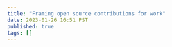 ```yaml
---
title: "Framing open source contributions for work"
date: 2023-01-26 16:51 PST
published: true
tags: []
---
```




<blockquote markdown="1">



</blockquote>
